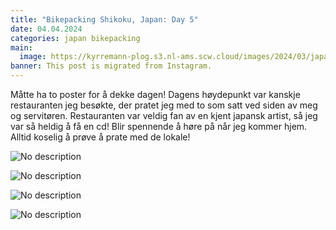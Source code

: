 ```yaml
---
title: "Bikepacking Shikoku, Japan: Day 5"
date: 04.04.2024
categories: japan bikepacking
main:
  image: https://kyrremann-plog.s3.nl-ams.scw.cloud/images/2024/03/japan-shikoku-04.04.2024-0.webp
banner: This post is migrated from Instagram.
---
```


Måtte ha to poster for å dekke dagen! Dagens høydepunkt var kanskje restauranten jeg besøkte, der pratet jeg med to som satt ved siden av meg og servitøren. Restauranten var veldig fan av en kjent japansk artist, så jeg var så heldig å få en cd! Blir spennende å høre på når jeg kommer hjem. Alltid koselig å prøve å prate med de lokale!

![No description](https://kyrremann-plog.s3.nl-ams.scw.cloud/images/2024/03/japan-shikoku-04.04.2024-1.webp)

![No description](https://kyrremann-plog.s3.nl-ams.scw.cloud/images/2024/03/japan-shikoku-04.04.2024-2.webp)

![No description](https://kyrremann-plog.s3.nl-ams.scw.cloud/images/2024/03/japan-shikoku-04.04.2024-3.webp)

![No description](https://kyrremann-plog.s3.nl-ams.scw.cloud/images/2024/03/japan-shikoku-04.04.2024-4.webp)

